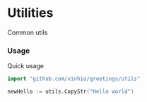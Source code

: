 # Utilities

Common utils

### Usage

Quick usage

```go
import "github.com/vinhio/greetings/utils"

newHello := utils.CopyStr("Hello world")
```
